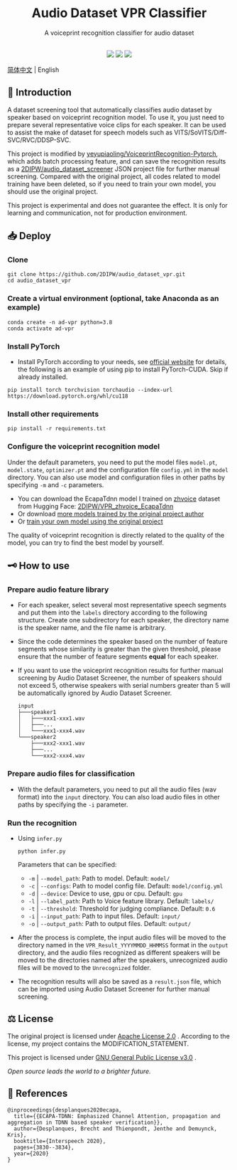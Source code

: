 <div class="title" align=center>
    <h1>Audio Dataset VPR Classifier</h1>
	<div>A voiceprint recognition classifier for audio dataset</div>
    <br/>
    <p>
        <img src="https://img.shields.io/github/license/2DIPW/audio_dataset_vpr">
    	<img src="https://img.shields.io/badge/python-3.8-blue">
        <img src="https://img.shields.io/github/stars/2DIPW/audio_dataset_vpr?style=social">
        
</div>

[简体中文](https://github.com/2DIPW/audio_dataset_vpr/blob/master/README.md) | English

## 🚩 Introduction
A dataset screening tool that automatically classifies audio dataset by speaker based on voiceprint recognition model. To use it, you just need to prepare several representative voice clips for each speaker. It can be used to assist the make of dataset for speech models such as VITS/SoVITS/Diff-SVC/RVC/DDSP-SVC.

This project is modified by [yeyupiaoling/VoiceprintRecognition-Pytorch](https://github.com/yeyupiaoling/VoiceprintRecognition-Pytorch), which adds batch processing feature, and can save the recognition results as a [2DIPW/audio_dataset_screener]( https://github.com/2DIPW/audio_dataset_screener) JSON project file for further manual screening. Compared with the original project, all codes related to model training have been deleted, so if you need to train your own model, you should use the original project.

This project is experimental and does not guarantee the effect. It is only for learning and communication, not for production environment.

## 📥 Deploy
### Clone
```shell
git clone https://github.com/2DIPW/audio_dataset_vpr.git
cd audio_dataset_vpr
```
### Create a virtual environment (optional, take Anaconda as an example)
```sheel
conda create -n ad-vpr python=3.8
conda activate ad-vpr
```
### Install PyTorch
- Install PyTorch according to your needs, see [official website](https://pytorch.org/get-started/locally) for details, the following is an example of using pip to install PyTorch-CUDA. Skip if already installed.
```shell
pip install torch torchvision torchaudio --index-url https://download.pytorch.org/whl/cu118
```
### Install other requirements
```shell
pip install -r requirements.txt
```
### Configure the voiceprint recognition model
Under the default parameters, you need to put the model files `model.pt`, `model.state`, `optimizer.pt` and the configuration file `config.yml` in the `model` directory. You can also use model and configuration files in other paths by specifying `-m` and `-c` parameters.

- You can download the EcapaTdnn model I trained on [zhvoice](https://aistudio.baidu.com/aistudio/datasetdetail/133922) dataset from Hugging Face: [2DIPW/VPR_zhvoice_EcapaTdnn](https://huggingface.co/2DIPW/VPR_zhvoice_EcapaTdnn/tree/main)
- Or download [more models trained by the original project author](https://github.com/yeyupiaoling/VoiceprintRecognition-Pytorch#%E6%A8%A1%E5%9E%8B%E4%B8%8B%E8%BD%BD)
- Or [train your own model using the original project](https://github.com/yeyupiaoling/VoiceprintRecognition-Pytorch#%E5%88%9B%E5%BB%BA%E6%95%B0%E6%8D%AE)

The quality of voiceprint recognition is directly related to the quality of the model, you can try to find the best model by yourself.
## 🗝 How to use
### Prepare audio feature library
- For each speaker, select several most representative speech segments and put them into the `labels` directory according to the following structure. Create one subdirectory for each speaker, the directory name is the speaker name, and the file name is arbitrary.
- Since the code determines the speaker based on the number of feature segments whose similarity is greater than the given threshold, please ensure that the number of feature segments **equal** for each speaker.
- If you want to use the voiceprint recognition results for further manual screening by Audio Dataset Screener, the number of speakers should not exceed 5, otherwise speakers with serial numbers greater than 5 will be automatically ignored by Audio Dataset Screener.

    ```
    input
    ├───speaker1
    │   ├───xxx1-xxx1.wav
    │   ├───...
    │   └───xxx1-xxx4.wav
    └───speaker2
        ├───xxx2-xxx1.wav
        ├───...
        └───xxx2-xxx4.wav
    ```
### Prepare audio files for classification
- With the default parameters, you need to put all the audio files (wav format) into the `input` directory. You can also load audio files in other paths by specifying the `-i` parameter.
### Run the recognition
- Using `infer.py`
    ```shell
    python infer.py
    ```
    Parameters that can be specified:
    - `-m` | `--model_path`: Path to model. Default: `model/`
    - `-c` | `--configs`: Path to model config file. Default: `model/config.yml`
    - `-d` | `--device`: Device to use, gpu or cpu. Default: `gpu`
    - `-l` | `--label_path`: Path to Voice feature library. Default: `labels/`
    - `-t` | `--threshold`: Threshold for judging compliance. Default: `0.6`
    - `-i` | `--input_path`: Path to input files. Default: `input/`
    - `-o` | `--output_path`: Path to output files. Default: `output/`

- After the process is complete, the input audio files will be moved to the directory named in the `VPR_Result_YYYYMMDD_HHMMSS` format in the `output` directory, and the audio files recognized as different speakers will be moved to the directories named after the speakers, unrecognized audio files will be moved to the `Unrecognized` folder.
- The recognition results will also be saved as a `result.json` file, which can be imported using Audio Dataset Screener for further manual screening.

## ⚖ License
The original project is licensed under [Apache License 2.0](https://github.com/yeyupiaoling/VoiceprintRecognition-Pytorch/blob/develop/LICENSE) . According to the license, my project contains the MODIFICATION_STATEMENT.

This project is licensed under [GNU General Public License v3.0](https://github.com/2DIPW/audio_dataset_vpr/blob/master/LICENSE) .

*Open source leads the world to a brighter future.*
## 📃 References
```
@inproceedings{desplanques2020ecapa,
  title={{ECAPA-TDNN: Emphasized Channel Attention, propagation and aggregation in TDNN based speaker verification}},
  author={Desplanques, Brecht and Thienpondt, Jenthe and Demuynck, Kris},
  booktitle={Interspeech 2020},
  pages={3830--3834},
  year={2020}
}
```